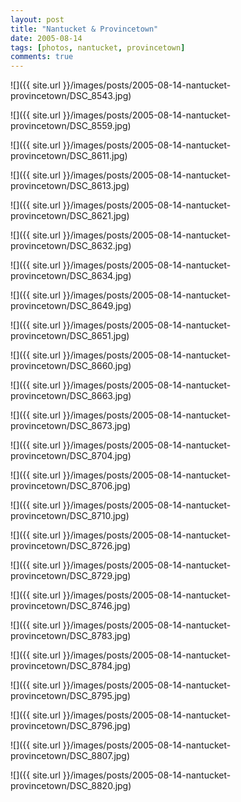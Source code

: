 ```yaml
---
layout: post
title: "Nantucket & Provincetown"
date: 2005-08-14
tags: [photos, nantucket, provincetown]
comments: true
---
```

![]({{ site.url }}/images/posts/2005-08-14-nantucket-provincetown/DSC_8543.jpg)

![]({{ site.url }}/images/posts/2005-08-14-nantucket-provincetown/DSC_8559.jpg)

![]({{ site.url }}/images/posts/2005-08-14-nantucket-provincetown/DSC_8611.jpg)

![]({{ site.url }}/images/posts/2005-08-14-nantucket-provincetown/DSC_8613.jpg)

![]({{ site.url }}/images/posts/2005-08-14-nantucket-provincetown/DSC_8621.jpg)

![]({{ site.url }}/images/posts/2005-08-14-nantucket-provincetown/DSC_8632.jpg)

![]({{ site.url }}/images/posts/2005-08-14-nantucket-provincetown/DSC_8634.jpg)

![]({{ site.url }}/images/posts/2005-08-14-nantucket-provincetown/DSC_8649.jpg)

![]({{ site.url }}/images/posts/2005-08-14-nantucket-provincetown/DSC_8651.jpg)

![]({{ site.url }}/images/posts/2005-08-14-nantucket-provincetown/DSC_8660.jpg)

![]({{ site.url }}/images/posts/2005-08-14-nantucket-provincetown/DSC_8663.jpg)

![]({{ site.url }}/images/posts/2005-08-14-nantucket-provincetown/DSC_8673.jpg)

![]({{ site.url }}/images/posts/2005-08-14-nantucket-provincetown/DSC_8704.jpg)

![]({{ site.url }}/images/posts/2005-08-14-nantucket-provincetown/DSC_8706.jpg)

![]({{ site.url }}/images/posts/2005-08-14-nantucket-provincetown/DSC_8710.jpg)

![]({{ site.url }}/images/posts/2005-08-14-nantucket-provincetown/DSC_8726.jpg)

![]({{ site.url }}/images/posts/2005-08-14-nantucket-provincetown/DSC_8729.jpg)

![]({{ site.url }}/images/posts/2005-08-14-nantucket-provincetown/DSC_8746.jpg)

![]({{ site.url }}/images/posts/2005-08-14-nantucket-provincetown/DSC_8783.jpg)

![]({{ site.url }}/images/posts/2005-08-14-nantucket-provincetown/DSC_8784.jpg)

![]({{ site.url }}/images/posts/2005-08-14-nantucket-provincetown/DSC_8795.jpg)

![]({{ site.url }}/images/posts/2005-08-14-nantucket-provincetown/DSC_8796.jpg)

![]({{ site.url }}/images/posts/2005-08-14-nantucket-provincetown/DSC_8807.jpg)

![]({{ site.url }}/images/posts/2005-08-14-nantucket-provincetown/DSC_8820.jpg)

